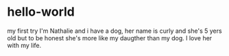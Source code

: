# hello-world
my first try
I'm Nathalie and i have a dog, her name is curly and she's 5 yers old but to be honest she's more like my daugther than my dog. 
I love her with my life. 
